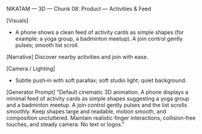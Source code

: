 NIKATAM — 3D — Chunk 08: Product — Activities & Feed

[Visuals]
- A phone shows a clean feed of activity cards as simple shapes (for example: a yoga group, a badminton meetup). A join control gently pulses; smooth list scroll.

[Narrative]
Discover nearby activities and join with ease.

[Camera / Lighting]
- Subtle push‑in with soft parallax; soft studio light; quiet background.

[Generator Prompt]
"Default cinematic 3D animation. A phone displays a minimal feed of activity cards as simple shapes suggesting a yoga group and a badminton meetup. A join control gently pulses and the list scrolls smoothly. Keep shapes large and readable, motion smooth, and composition uncluttered. Maintain realistic finger interactions, collision‑free touches, and steady camera. No text or logos."



